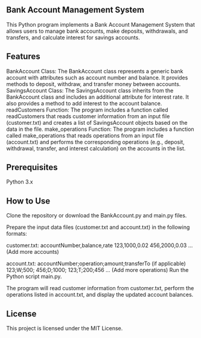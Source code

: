 ## Bank Account Management System
This Python program implements a Bank Account Management System that allows users to manage bank accounts, make deposits, withdrawals, and transfers, and calculate interest for savings accounts.

## Features
BankAccount Class: The BankAccount class represents a generic bank account with attributes such as account number and balance. It provides methods to deposit, withdraw, and transfer money between accounts.
SavingsAccount Class: The SavingsAccount class inherits from the BankAccount class and includes an additional attribute for interest rate. It also provides a method to add interest to the account balance.
readCustomers Function: The program includes a function called readCustomers that reads customer information from an input file (customer.txt) and creates a list of SavingsAccount objects based on the data in the file.
make_operations Function: The program includes a function called make_operations that reads operations from an input file (account.txt) and performs the corresponding operations (e.g., deposit, withdrawal, transfer, and interest calculation) on the accounts in the list.
## Prerequisites
Python 3.x
## How to Use
Clone the repository or download the BankAccount.py and main.py files.

Prepare the input data files (customer.txt and account.txt) in the following formats:

customer.txt:
accountNumber,balance,rate
123,1000,0.02
456,2000,0.03
... (Add more accounts)

account.txt:
accountNumber;operation;amount;transferTo (if applicable)
123;W;500;
456;D;1000;
123;T;200;456
... (Add more operations)
Run the Python script main.py.

The program will read customer information from customer.txt, perform the operations listed in account.txt, and display the updated account balances.

## License
This project is licensed under the MIT License.

